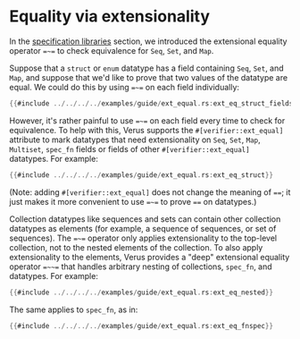 # Equality via extensionality

In the [specification libraries](spec_lib.md) section,
we introduced the extensional equality operator `=~=`
to check equivalence for `Seq`, `Set`, and `Map`.

Suppose that a `struct` or `enum` datatype has a field containing `Seq`, `Set`, and `Map`,
and suppose that we'd like to prove that two values of the datatype are equal.
We could do this by using `=~=` on each field individually:

```rust
{{#include ../../../../examples/guide/ext_equal.rs:ext_eq_struct_fields}}
```

However, it's rather painful to use `=~=` on each field every time to check for equivalence.
To help with this, Verus supports the `#[verifier::ext_equal]` attribute
to mark datatypes that need extensionality on `Seq`, `Set`, `Map`, `Multiset`, `spec_fn`
fields or fields of other `#[verifier::ext_equal]` datatypes.  For example:

```rust
{{#include ../../../../examples/guide/ext_equal.rs:ext_eq_struct}}
```

(Note: adding `#[verifier::ext_equal]` does not change the meaning of `==`;
it just makes it more convenient to use `=~=` to prove `==` on datatypes.)

Collection datatypes like sequences and sets can contain other collection datatypes as elements
(for example, a sequence of sequences, or set of sequences).
The `=~=` operator only applies extensionality to the top-level collection,
not to the nested elements of the collection.
To also apply extensionality to the elements,
Verus provides a "deep" extensional equality operator `=~~=`
that handles arbitrary nesting of collections, `spec_fn`, and datatypes.
For example:

```rust
{{#include ../../../../examples/guide/ext_equal.rs:ext_eq_nested}}
```

The same applies to `spec_fn`, as in:

```rust
{{#include ../../../../examples/guide/ext_equal.rs:ext_eq_fnspec}}
```

